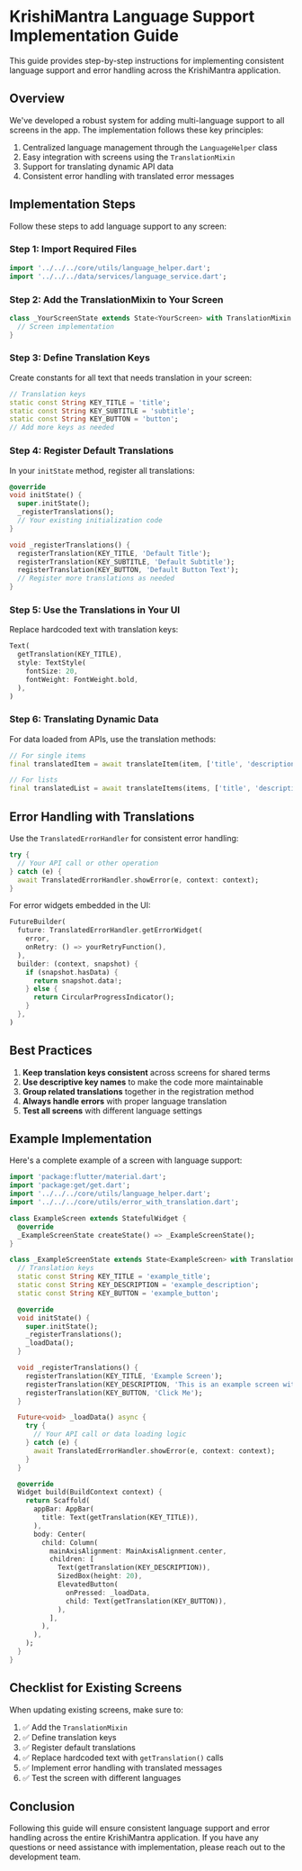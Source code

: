 # KrishiMantra Language Support Implementation Guide

This guide provides step-by-step instructions for implementing consistent language support and error handling across the KrishiMantra application.

## Overview

We've developed a robust system for adding multi-language support to all screens in the app. The implementation follows these key principles:

1. Centralized language management through the `LanguageHelper` class
2. Easy integration with screens using the `TranslationMixin`
3. Support for translating dynamic API data
4. Consistent error handling with translated error messages

## Implementation Steps

Follow these steps to add language support to any screen:

### Step 1: Import Required Files

```dart
import '../../../core/utils/language_helper.dart';
import '../../../data/services/language_service.dart';
```

### Step 2: Add the TranslationMixin to Your Screen

```dart
class _YourScreenState extends State<YourScreen> with TranslationMixin {
  // Screen implementation
}
```

### Step 3: Define Translation Keys

Create constants for all text that needs translation in your screen:

```dart
// Translation keys
static const String KEY_TITLE = 'title';
static const String KEY_SUBTITLE = 'subtitle';
static const String KEY_BUTTON = 'button';
// Add more keys as needed
```

### Step 4: Register Default Translations

In your `initState` method, register all translations:

```dart
@override
void initState() {
  super.initState();
  _registerTranslations();
  // Your existing initialization code
}

void _registerTranslations() {
  registerTranslation(KEY_TITLE, 'Default Title');
  registerTranslation(KEY_SUBTITLE, 'Default Subtitle');
  registerTranslation(KEY_BUTTON, 'Default Button Text');
  // Register more translations as needed
}
```

### Step 5: Use the Translations in Your UI

Replace hardcoded text with translation keys:

```dart
Text(
  getTranslation(KEY_TITLE),
  style: TextStyle(
    fontSize: 20,
    fontWeight: FontWeight.bold,
  ),
)
```

### Step 6: Translating Dynamic Data

For data loaded from APIs, use the translation methods:

```dart
// For single items
final translatedItem = await translateItem(item, ['title', 'description']);

// For lists
final translatedList = await translateItems(items, ['title', 'description']);
```

## Error Handling with Translations

Use the `TranslatedErrorHandler` for consistent error handling:

```dart
try {
  // Your API call or other operation
} catch (e) {
  await TranslatedErrorHandler.showError(e, context: context);
}
```

For error widgets embedded in the UI:

```dart
FutureBuilder(
  future: TranslatedErrorHandler.getErrorWidget(
    error,
    onRetry: () => yourRetryFunction(),
  ),
  builder: (context, snapshot) {
    if (snapshot.hasData) {
      return snapshot.data!;
    } else {
      return CircularProgressIndicator();
    }
  },
)
```

## Best Practices

1. **Keep translation keys consistent** across screens for shared terms
2. **Use descriptive key names** to make the code more maintainable
3. **Group related translations** together in the registration method
4. **Always handle errors** with proper language translation
5. **Test all screens** with different language settings

## Example Implementation

Here's a complete example of a screen with language support:

```dart
import 'package:flutter/material.dart';
import 'package:get/get.dart';
import '../../../core/utils/language_helper.dart';
import '../../../core/utils/error_with_translation.dart';

class ExampleScreen extends StatefulWidget {
  @override
  _ExampleScreenState createState() => _ExampleScreenState();
}

class _ExampleScreenState extends State<ExampleScreen> with TranslationMixin {
  // Translation keys
  static const String KEY_TITLE = 'example_title';
  static const String KEY_DESCRIPTION = 'example_description';
  static const String KEY_BUTTON = 'example_button';

  @override
  void initState() {
    super.initState();
    _registerTranslations();
    _loadData();
  }

  void _registerTranslations() {
    registerTranslation(KEY_TITLE, 'Example Screen');
    registerTranslation(KEY_DESCRIPTION, 'This is an example screen with translation support');
    registerTranslation(KEY_BUTTON, 'Click Me');
  }

  Future<void> _loadData() async {
    try {
      // Your API call or data loading logic
    } catch (e) {
      await TranslatedErrorHandler.showError(e, context: context);
    }
  }

  @override
  Widget build(BuildContext context) {
    return Scaffold(
      appBar: AppBar(
        title: Text(getTranslation(KEY_TITLE)),
      ),
      body: Center(
        child: Column(
          mainAxisAlignment: MainAxisAlignment.center,
          children: [
            Text(getTranslation(KEY_DESCRIPTION)),
            SizedBox(height: 20),
            ElevatedButton(
              onPressed: _loadData,
              child: Text(getTranslation(KEY_BUTTON)),
            ),
          ],
        ),
      ),
    );
  }
}
```

## Checklist for Existing Screens

When updating existing screens, make sure to:

1. ✅ Add the `TranslationMixin`
2. ✅ Define translation keys
3. ✅ Register default translations
4. ✅ Replace hardcoded text with `getTranslation()` calls
5. ✅ Implement error handling with translated messages
6. ✅ Test the screen with different languages

## Conclusion

Following this guide will ensure consistent language support and error handling across the entire KrishiMantra application. If you have any questions or need assistance with implementation, please reach out to the development team.
